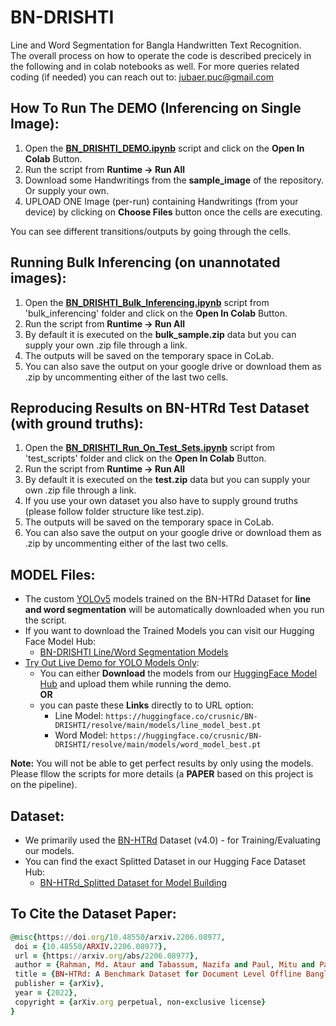 # BN-DRISHTI
Line and Word Segmentation for Bangla Handwritten Text Recognition.
<br>
The overall process on how to operate the code is described precicely in the following and in colab notebooks as well. For more queries related coding (if needed) you can reach out to: jubaer.puc@gmail.com 

## How To Run The **DEMO** (Inferencing on Single Image):
1) Open the [**BN_DRISHTI_DEMO.ipynb**](https://github.com/crusnic-corp/BN-DRISHTI/blob/main/BN_DRISHTI_DEMO.ipynb) script and click on the **Open In Colab** Button.
2) Run the script from **Runtime ->  Run All**
3) Download some Handwritings from the **sample_image** of the repository. Or supply your own. 
4) UPLOAD ONE Image (per-run) containing Handwritings (from your device) by clicking on **Choose Files** button once the cells are executing.
	
You can see different transitions/outputs by going through the cells.

## Running Bulk Inferencing (on unannotated images):
1) Open the [**BN_DRISHTI_Bulk_Inferencing.ipynb**](https://github.com/crusnic-corp/BN-DRISHTI/blob/main/bulk_inferencing/BN_DRISHTI_Bulk_Inferencing.ipynb) script from 'bulk_inferencing' folder and click on the **Open In Colab** Button.
2) Run the script from **Runtime ->  Run All**
3) By default it is executed on the **bulk_sample.zip** data but you can supply your own .zip file through a link. 
4) The outputs will be saved on the temporary space in CoLab.
5) You can also save the output on your google drive or download them as .zip by uncommenting either of the last two cells.

## Reproducing Results on BN-HTRd **Test Dataset** (with ground truths):
1) Open the [**BN_DRISHTI_Run_On_Test_Sets.ipynb**](https://github.com/crusnic-corp/BN-DRISHTI/blob/main/test_scripts/BN_DRISHTI_Run_On_Test_Sets.ipynb) script from 'test_scripts' folder and click on the **Open In Colab** Button.
2) Run the script from **Runtime ->  Run All**
3) By default it is executed on the **test.zip** data but you can supply your own .zip file through a link.
4) If you use your own dataset you also have to supply ground truths (please follow folder structure like test.zip).
5) The outputs will be saved on the temporary space in CoLab.
6) You can also save the output on your google drive or download them as .zip by uncommenting either of the last two cells.

## MODEL Files:
- The custom [YOLOv5](https://github.com/ultralytics/yolov5/wiki/Train-Custom-Data) models trained on the BN-HTRd Dataset for **line and word segmentation** will be automatically downloaded when you run the script.
- If you want to download the Trained Models you can visit our Hugging Face Model Hub:
	- [BN-DRISHTI Line/Word Segmentation Models](https://huggingface.co/crusnic/BN-DRISHTI/tree/main/models)
- [Try Out Live Demo for YOLO Models Only](https://shaoncsecu-bn-htr-yolo-app-t87hzl.streamlit.app/):
	- You can either **Download** the models from our [HuggingFace Model Hub](https://huggingface.co/crusnic/BN-DRISHTI/tree/main/models) and upload them while running the demo.
 	<br>**OR**</br>
	- you can paste these **Links** directly to to URL option:
  		- Line Model: `https://huggingface.co/crusnic/BN-DRISHTI/resolve/main/models/line_model_best.pt`
  		- Word Model: `https://huggingface.co/crusnic/BN-DRISHTI/resolve/main/models/word_model_best.pt`
	
**Note:** You will not be able to get perfect results by only using the models. Please fllow the scripts for more details (a **PAPER** based on this project is on the pipeline).

## Dataset:
- We primarily used the [BN-HTRd](https://data.mendeley.com/datasets/743k6dm543) Dataset (v4.0) - for Training/Evaluating our models.
- You can find the exact Splitted Dataset in our Hugging Face Dataset Hub:
	- [BN-HTRd_Splitted Dataset for Model Building](https://huggingface.co/datasets/shaoncsecu/BN-HTRd_Splitted)
	
	
 ## To Cite the Dataset Paper:
 ```ruby
 @misc{https://doi.org/10.48550/arxiv.2206.08977,
  doi = {10.48550/ARXIV.2206.08977},
  url = {https://arxiv.org/abs/2206.08977},
  author = {Rahman, Md. Ataur and Tabassum, Nazifa and Paul, Mitu and Pal, Riya and Islam, Mohammad Khairul},
  title = {BN-HTRd: A Benchmark Dataset for Document Level Offline Bangla Handwritten Text Recognition (HTR) and Line Segmentation},
  publisher = {arXiv},
  year = {2022},
  copyright = {arXiv.org perpetual, non-exclusive license}
}
```
